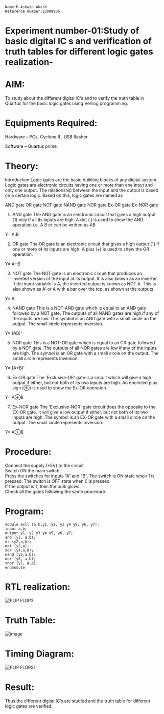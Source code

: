 ```
Name:M.Ashwin Akash
Reference number:23009906
```
# Experiment number-01:Study of basic digital IC s and verification of truth tables for different logic gates realization-
# AIM:
To study about the different digital IC’s and to verify the truth table in Quartus for the basic logic gates using Verilog programming.
# Equipments Required:
Hardware – PCs, Cyclone II , USB flasher

Software – Quartus prime
# Theory:
Introduction
Logic gates are the basic building blocks of any digital system. Logic gates are electronic circuits having one or more than one input and only one output. The relationship between the input and the output is based on a certain logic. Based on this, logic gates are named as

AND gate
OR gate
NOT gate
NAND gate
NOR gate
Ex-OR gate
Ex-NOR gate
1) AND gate
The AND gate is an electronic circuit that gives a high output (1) only if all its inputs are high. A dot (.) is used to show the AND operation i.e. A.B or can be written as AB

Y= A.B

2) OR gate
The OR gate is an electronic circuit that gives a high output (1) if one or more of its inputs are high. A plus (+) is used to show the OR operation.

Y= A+B

3) NOT gate
The NOT gate is an electronic circuit that produces an inverted version of the input at its output. It is also known as an inverter. If the input variable is A, the inverted output is known as NOT A. This is also shown as A' or A with a bar over the top, as shown at the outputs.

Y= A'

4) NAND gate
This is a NOT-AND gate which is equal to an AND gate followed by a NOT gate. The outputs of all NAND gates are high if any of the inputs are low. The symbol is an AND gate with a small circle on the output. The small circle represents inversion.

Y= (AB)’

5) NOR gate
This is a NOT-OR gate which is equal to an OR gate followed by a NOT gate. The outputs of all NOR gates are low if any of the inputs are high. The symbol is an OR gate with a small circle on the output. The small circle represents inversion.

Y= (A+B)’

6) Ex-OR gate
The 'Exclusive-OR' gate is a circuit which will give a high output if either, but not both of its two inputs are high. An encircled plus sign (⊕) is used to show the Ex-OR operation.

Y= A⊕B

7) Ex-NOR gate
The 'Exclusive-NOR' gate circuit does the opposite to the EX-OR gate. It will give a low output if either, but not both of its two inputs are high. The symbol is an EX-OR gate with a small circle on the output. The small circle represents inversion.

Y= A⊕B

# Procedure:
Connect the supply (+5V) to the circuit
<br>
Switch ON the main switch
<br>
Press the switches for inputs “A” and “B”. The switch is ON state when 1 is pressed. The switch is OFF state when 0 is pressed.
<br>
If the output is 1, then the bulb glows.
<br>
Check all the gates following the same procedure.

# Program:
```
module exll (a,b,y1, y2, y3 y4 y5, y6, y7);
input a,b;
output y1, y2 y3 y4 y5, y6, y7;
and (yl, a,b);
or (y2,a,b);
not (y3,a);
xor (y4,a,b);
nand (y5,a,b);
nor (y6, a,b);
xnor (y7, a,b);
endmodule
```
# RTL realization:
![FLIP FLOP3](https://github.com/AshwinAkash24/Study-of-basic-digital-IC-s-and-verification-of-truth-tables-for-different-logic-gates-realization-/assets/144979248/2fb22ddb-b570-43d1-b754-1bc184cb739f)
# Truth Table:
![image](https://github.com/AshwinAkash24/Study-of-basic-digital-IC-s-and-verification-of-truth-tables-for-different-logic-gates-realization-/assets/144979248/29d236bb-88c2-47fc-8f9b-a475502194ec)
# Timing Diagram:
![FLIP FLOPS1](https://github.com/AshwinAkash24/Study-of-basic-digital-IC-s-and-verification-of-truth-tables-for-different-logic-gates-realization-/assets/144979248/ecc4e1b8-dee1-43f1-b550-5f23cc817454)

# Result:
Thus the different digital IC’s are studied and the truth table for different logic gates are verified.
